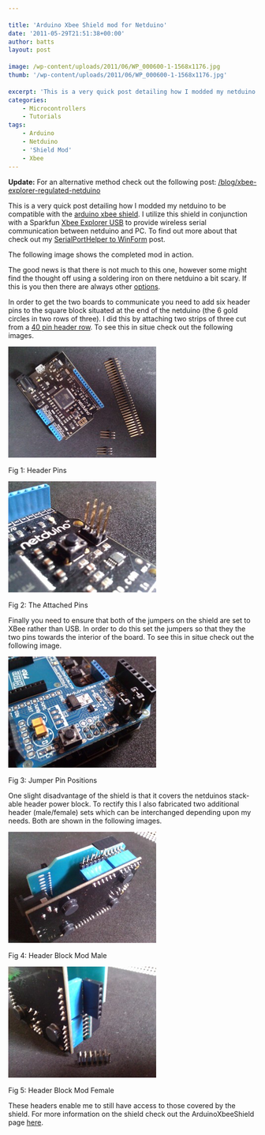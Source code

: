 ```yaml
---

title: 'Arduino Xbee Shield mod for Netduino'
date: '2011-05-29T21:51:38+00:00'
author: batts
layout: post

image: /wp-content/uploads/2011/06/WP_000600-1-1568x1176.jpg
thumb: '/wp-content/uploads/2011/06/WP_000600-1-1568x1176.jpg'

excerpt: 'This is a very quick post detailing how I modded my netduino to be compatible with the arduino xbee shield'
categories:
    - Microcontrollers
    - Tutorials
tags:
    - Arduino
    - Netduino
    - 'Shield Mod'
    - Xbee
---
```


**Update:** For an alternative method check out the following post: [/blog/xbee-explorer-regulated-netduino](/blog/xbee-explorer-regulated-netduino "Xbee Explorer Regulated – Netduino")

This is a very quick post detailing how I modded my netduino to be compatible with the [arduino xbee shield](http://www.coolcomponents.co.uk/catalog/product_info.php?products_id=116 "arduino xbee shield"). I utilize this shield in conjunction with a Sparkfun [Xbee Explorer USB](http://www.coolcomponents.co.uk/catalog/product_info.php?products_id=243 "Xbee Explorer USB") to provide wireless serial communication between netduino and PC. To find out more about that check out my [SerialPortHelper to WinForm](http://www.dyadica.net/journal/netduino-serialporthelper-to-winform-and-xna "SerialPortHelper to WinForm and XNA") post.

The following image shows the completed mod in action.

The good news is that there is not much to this one, however some might find the thought off using a soldering iron on there netduino a bit scary. If this is you then there are always other [options](http://www.coolcomponents.co.uk/catalog/product_info.php?products_id=297 "Xbee Explorer Regulated").

In order to get the two boards to communicate you need to add six header pins to the square block situated at the end of the netduino (the 6 gold circles in two rows of three). I did this by attaching two strips of three cut from a [40 pin header row](http://www.coolcomponents.co.uk/catalog/product_info.php?cPath=48_49&products_id=241 "Header Row"). To see this in situe check out the following images.

![](/wp-content/uploads/2011/05/WP_000576-300x225.jpg "Header Pins")

<span class="caption">Fig 1: Header Pins</span>

![](/wp-content/uploads/2011/05/WP_000579-300x225.jpg "The Attached Pins")

<span class="caption">Fig 2: The Attached Pins</span>

Finally you need to ensure that both of the jumpers on the shield are set to XBee rather than USB. In order to do this set the jumpers so that they the two pins towards the interior of the board. To see this in situe check out the following image.

![](/wp-content/uploads/2011/05/WP_000592-300x225.jpg "Jumper Pin Positions")

<span class="caption">Fig 3: Jumper Pin Positions</span>

One slight disadvantage of the shield is that it covers the netduinos stack-able header power block. To rectify this I also fabricated two additional header (male/female) sets which can be interchanged depending upon my needs. Both are shown in the following images.

![](/wp-content/uploads/2011/05/WP_000585-300x225.jpg "Header Block Mod Male")

<span class="caption">Fig 4: Header Block Mod Male</span>

![](/wp-content/uploads/2011/05/WP_000588-300x225.jpg "Header Block Mod Female")

<span class="caption">Fig 5: Header Block Mod Female</span>

These headers enable me to still have access to those covered by the shield. For more information on the shield check out the ArduinoXbeeShield page [here](http://www.arduino.cc/en/Main/ArduinoXbeeShield "ArduinoXbeeShield").
